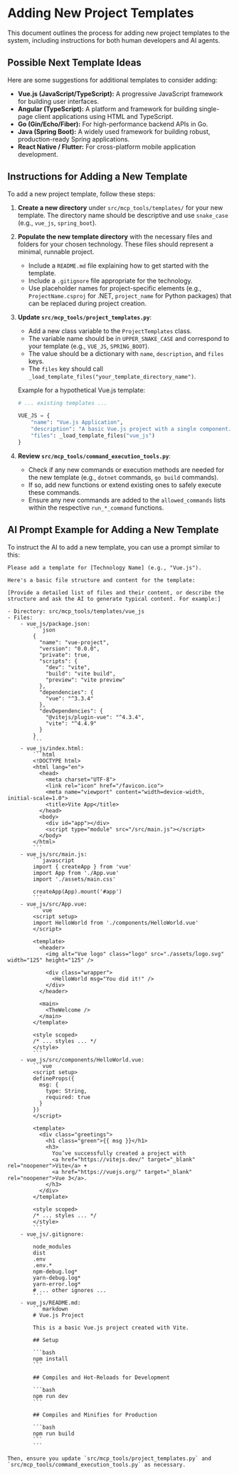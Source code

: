 # Adding New Project Templates

This document outlines the process for adding new project templates to the system, including instructions for both human developers and AI agents.

## Possible Next Template Ideas

Here are some suggestions for additional templates to consider adding:

*   **Vue.js (JavaScript/TypeScript):** A progressive JavaScript framework for building user interfaces.
*   **Angular (TypeScript):** A platform and framework for building single-page client applications using HTML and TypeScript.
*   **Go (Gin/Echo/Fiber):** For high-performance backend APIs in Go.
*   **Java (Spring Boot):** A widely used framework for building robust, production-ready Spring applications.
*   **React Native / Flutter:** For cross-platform mobile application development.

## Instructions for Adding a New Template

To add a new project template, follow these steps:

1.  **Create a new directory** under `src/mcp_tools/templates/` for your new template. The directory name should be descriptive and use `snake_case` (e.g., `vue_js`, `spring_boot`).
2.  **Populate the new template directory** with the necessary files and folders for your chosen technology. These files should represent a minimal, runnable project.
    *   Include a `README.md` file explaining how to get started with the template.
    *   Include a `.gitignore` file appropriate for the technology.
    *   Use placeholder names for project-specific elements (e.g., `ProjectName.csproj` for .NET, `project_name` for Python packages) that can be replaced during project creation.
3.  **Update `src/mcp_tools/project_templates.py`**:
    *   Add a new class variable to the `ProjectTemplates` class.
    *   The variable name should be in `UPPER_SNAKE_CASE` and correspond to your template (e.g., `VUE_JS`, `SPRING_BOOT`).
    *   The value should be a dictionary with `name`, `description`, and `files` keys.
    *   The `files` key should call `_load_template_files("your_template_directory_name")`.

    Example for a hypothetical Vue.js template:

    ```python
    # ... existing templates ...

    VUE_JS = {
        "name": "Vue.js Application",
        "description": "A basic Vue.js project with a single component.",
        "files": _load_template_files("vue_js")
    }
    ```
4.  **Review `src/mcp_tools/command_execution_tools.py`**:
    *   Check if any new commands or execution methods are needed for the new template (e.g., `dotnet` commands, `go build` commands).
    *   If so, add new functions or extend existing ones to safely execute these commands.
    *   Ensure any new commands are added to the `allowed_commands` lists within the respective `run_*_command` functions.

## AI Prompt Example for Adding a New Template

To instruct the AI to add a new template, you can use a prompt similar to this:

```
Please add a template for [Technology Name] (e.g., "Vue.js").

Here's a basic file structure and content for the template:

[Provide a detailed list of files and their content, or describe the structure and ask the AI to generate typical content. For example:]

- Directory: src/mcp_tools/templates/vue_js
- Files:
    - vue_js/package.json:
        ```json
        {
          "name": "vue-project",
          "version": "0.0.0",
          "private": true,
          "scripts": {
            "dev": "vite",
            "build": "vite build",
            "preview": "vite preview"
          },
          "dependencies": {
            "vue": "^3.3.4"
          },
          "devDependencies": {
            "@vitejs/plugin-vue": "^4.3.4",
            "vite": "^4.4.9"
          }
        }
        ```
    - vue_js/index.html:
        ```html
        <!DOCTYPE html>
        <html lang="en">
          <head>
            <meta charset="UTF-8">
            <link rel="icon" href="/favicon.ico">
            <meta name="viewport" content="width=device-width, initial-scale=1.0">
            <title>Vite App</title>
          </head>
          <body>
            <div id="app"></div>
            <script type="module" src="/src/main.js"></script>
          </body>
        </html>
        ```
    - vue_js/src/main.js:
        ```javascript
        import { createApp } from 'vue'
        import App from './App.vue'
        import './assets/main.css'

        createApp(App).mount('#app')
        ```
    - vue_js/src/App.vue:
        ```vue
        <script setup>
        import HelloWorld from './components/HelloWorld.vue'
        </script>

        <template>
          <header>
            <img alt="Vue logo" class="logo" src="./assets/logo.svg" width="125" height="125" />

            <div class="wrapper">
              <HelloWorld msg="You did it!" />
            </div>
          </header>

          <main>
            <TheWelcome />
          </main>
        </template>

        <style scoped>
        /* ... styles ... */
        </style>
        ```
    - vue_js/src/components/HelloWorld.vue:
        ```vue
        <script setup>
        defineProps({
          msg: {
            type: String,
            required: true
          }
        })
        </script>

        <template>
          <div class="greetings">
            <h1 class="green">{{ msg }}</h1>
            <h3>
              You’ve successfully created a project with
              <a href="https://vitejs.dev/" target="_blank" rel="noopener">Vite</a> +
              <a href="https://vuejs.org/" target="_blank" rel="noopener">Vue 3</a>.
            </h3>
          </div>
        </template>

        <style scoped>
        /* ... styles ... */
        </style>
        ```
    - vue_js/.gitignore:
        ```
        node_modules
        dist
        .env
        .env.*
        npm-debug.log*
        yarn-debug.log*
        yarn-error.log*
        # ... other ignores ...
        ```
    - vue_js/README.md:
        ```markdown
        # Vue.js Project

        This is a basic Vue.js project created with Vite.

        ## Setup

        ```bash
        npm install
        ```

        ## Compiles and Hot-Reloads for Development

        ```bash
        npm run dev
        ```

        ## Compiles and Minifies for Production

        ```bash
        npm run build
        ```
        ```

Then, ensure you update `src/mcp_tools/project_templates.py` and `src/mcp_tools/command_execution_tools.py` as necessary.
